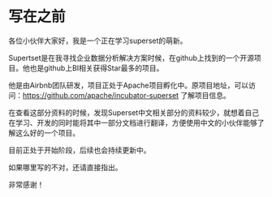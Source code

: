 # 写在之前

各位小伙伴大家好，我是一个正在学习superset的萌新。



Supertset是在我寻找企业数据分析解决方案时候，在github上找到的一个开源项目。他也是github上BI相关获得Star最多的项目。

他是由Airbnb团队研发，项目正处于Apache项目孵化中。原项目地址，可以访问：https://github.com/apache/incubator-superset 了解项目信息。 



在查看这部分资料的时候，发现Superset中文相关部分的资料较少，就想着自己在学习、开发的同时能将其中一部分文档进行翻译，方便使用中文的小伙伴能够了解这么好的一个项目。 



目前正处于开始阶段，后续也会持续更新中。

如果哪里写的不对，还请直接指出。

非常感谢！



